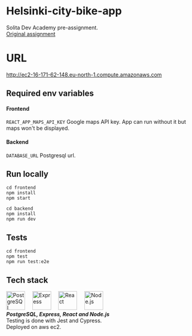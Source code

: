 # Helsinki-city-bike-app
Solita Dev Academy pre-assignment.  
[Original assignment](https://github.com/solita/dev-academy-2022-fall-exercise)

# URL
http://ec2-16-171-62-148.eu-north-1.compute.amazonaws.com

## Required env variables

#### Frontend   
`REACT_APP_MAPS_API_KEY` Google maps API key. App can run without it but maps won't be displayed.   
#### Backend    
`DATABASE_URL` Postgresql url.

## Run locally 
```
cd frontend
npm install
npm start
```     
```
cd backend
npm install
npm run dev
```  
## Tests
```
cd frontend
npm test
npm run test:e2e 
```   

## Tech stack
<a href="https://www.postgresql.org/" title="PostgreSQL"><img src="https://github.com/get-icon/geticon/raw/master/icons/postgresql.svg" alt="PostgreSQL" width="50px" height="50px"></a> &nbsp; &nbsp; <a href="https://expressjs.com/" title="Express"><img src="https://github.com/get-icon/geticon/raw/master/icons/express.svg" alt="Express" width="50px" height="50px"></a> &nbsp; &nbsp; <a href="https://reactjs.org/" title="React"><img src="https://github.com/get-icon/geticon/raw/master/icons/react.svg" alt="React" width="50px" height="50px"></a> &nbsp; &nbsp; <a href="https://nodejs.org/" title="Node.js"><img src="https://github.com/get-icon/geticon/raw/master/icons/nodejs-icon.svg" alt="Node.js" width="50px" height="50px"></a>    
***PostgreSQL, Express, React and Node.js***   
Testing is done with Jest and Cypress.    
Deployed on aws ec2.



